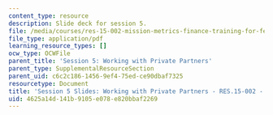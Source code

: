 ```yaml
---
content_type: resource
description: Slide deck for session 5.
file: /media/courses/res-15-002-mission-metrics-finance-training-for-federal-credit-program-professionals-summer-2016/4625a14d141b9105e078e820bbaf2269_MITRES15-002SUM16_Session_5.pdf
file_type: application/pdf
learning_resource_types: []
ocw_type: OCWFile
parent_title: 'Session 5: Working with Private Partners'
parent_type: SupplementalResourceSection
parent_uid: c6c2c186-1456-9ef4-75ed-ce90dbaf7325
resourcetype: Document
title: 'Session 5 Slides: Working with Private Partners - RES.15-002 - Summer 2016'
uid: 4625a14d-141b-9105-e078-e820bbaf2269
---
```

